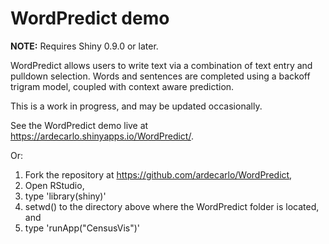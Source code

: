 # WordPredict demo

**NOTE:** Requires Shiny 0.9.0 or later.

WordPredict allows users to write text via a combination of text entry and pulldown selection. Words and sentences are completed using a backoff trigram model, coupled with context aware prediction. 

This is a work in progress, and may be updated occasionally.

See the WordPredict demo live at https://ardecarlo.shinyapps.io/WordPredict/.

Or:
1. Fork the repository at  https://github.com/ardecarlo/WordPredict,
2. Open RStudio,
3. type 'library(shiny)'
4. setwd() to the directory above where the WordPredict folder is located, and 
5. type 'runApp("CensusVis")'